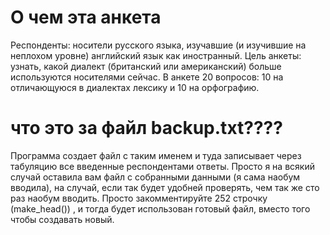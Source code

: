 # О чем эта анкета
Респонденты: носители русского языка, изучавшие (и изучившие на неплохом уровне) английский язык как иностранный.
Цель анкеты: узнать, какой диалект (британский или американский) больше используются носителями сейчас.
В анкете 20 вопросов: 10 на отличающуюся в диалектах лексику и 10 на орфографию.
# что это за файл backup.txt????
Программа создает файл с таким именем и туда записывает через табуляцию все введенные респондентами ответы.
Просто я на всякий случай оставила вам файл с собранными данными (я сама наобум вводила), на случай, если так будет удобней проверять,
чем так же сто раз наобум вводить.
Просто закомментируйте 252 строчку (make_head()) , и тогда будет использован готовый файл, вместо того чтобы создавать новый.
